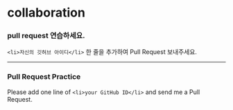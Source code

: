 # collaboration

### pull request 연습하세요.

`<li>자신의 깃허브 아이디</li>` 한 줄을 추가하여 Pull Request 보내주세요.

---

### Pull Request Practice

Please add one line of `<li>your GitHub ID</li>` and send me a Pull Request.
